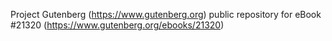 Project Gutenberg (https://www.gutenberg.org) public repository for eBook #21320 (https://www.gutenberg.org/ebooks/21320)
